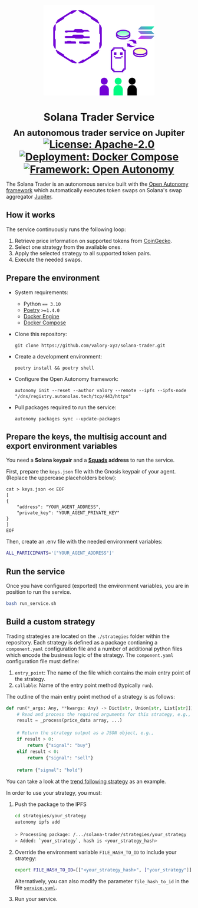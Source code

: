 <p align="center">
   <img src="./docs/images/solana-trader-logo.svg" width=300>
</p>

<h1 align="center" style="margin-bottom: 0;">
    Solana Trader Service
    <br /><sub>An autonomous trader service on Jupiter</sub>
    <br />
    <a href="https://github.com/valory-xyz/solana-trader/blob/main/LICENSE"><img alt="License: Apache-2.0" src="https://img.shields.io/github/license/valory-xyz/solana-trader"></a>
    <a href="https://docs.docker.com/compose/"><img alt="Deployment: Docker Compose" src="https://img.shields.io/badge/deployment-Docker%20Compose-blue"></a>
    <a href="https://pypi.org/project/open-autonomy/"><img alt="Framework: Open Autonomy" src="https://img.shields.io/badge/framework-Open%20Autonomy-blueviolet"></a>
    <!-- <a href="https://github.com/valory-xyz/open-operator/releases/latest">
    <img alt="Latest release" src="https://img.shields.io/github/v/release/valory-xyz/open-operator"></a> -->
</h1>

The Solana Trader is an autonomous service built with the [Open Autonomy framework](https://docs.autonolas.network/open-autonomy/) which automatically executes token swaps on Solana's swap aggregator [Jupiter](https://jup.ag/).

## How it works

The service continuously runs the following loop:

1. Retrieve price information on supported tokens from [CoinGecko](https://www.coingecko.com/).
2. Select one strategy from the available ones.
3. Apply the selected strategy to all supported token pairs.
4. Execute the needed swaps.

## Prepare the environment

- System requirements:

  - Python `== 3.10`
  - [Poetry](https://python-poetry.org/docs/) `>=1.4.0`
  - [Docker Engine](https://docs.docker.com/engine/install/)
  - [Docker Compose](https://docs.docker.com/compose/install/)

- Clone this repository:

      git clone https://github.com/valory-xyz/solana-trader.git

- Create a development environment:

      poetry install && poetry shell

- Configure the Open Autonomy framework:

      autonomy init --reset --author valory --remote --ipfs --ipfs-node "/dns/registry.autonolas.tech/tcp/443/https"

- Pull packages required to run the service:

      autonomy packages sync --update-packages


## Prepare the keys, the multisig account and export environment variables

You need a **Solana keypair** and a **[Squads](https://v3.squads.so/) address** to run the service.

First, prepare the `keys.json` file with the Gnosis keypair of your agent. (Replace the uppercase placeholders below):

    cat > keys.json << EOF
    [
    {
        "address": "YOUR_AGENT_ADDRESS",
        "private_key": "YOUR_AGENT_PRIVATE_KEY"
    }
    ]
    EOF

Then, create an .env file with the needed environment variables:
```bash
ALL_PARTICIPANTS='["YOUR_AGENT_ADDRESS"]'
```

## Run the service

Once you have configured (exported) the environment variables, you are in position to run the service.

```bash
bash run_service.sh
```

## Build a custom strategy

Trading strategies are located on the `./strategies` folder within the repository. Each strategy is defined as a package contianing a `component.yaml` configuration file and a number of additional python files which encode the business logic of the strategy. The `component.yaml` configuration file must define:

1. `entry_point`: The name of the file which contains the main entry point of the strategy.
2. `callable`: Name of the entry point method (typically `run`).

The outline of the main entry point method of a strategy is as follows:

```python
def run(*_args: Any, **kwargs: Any) -> Dict[str, Union[str, List[str]]]:
    # Read and process the required arguments for this strategy, e.g.,
    result = _process(price_data array, ...)

    # Return the strategy output as a JSON object, e.g.,
    if result > 0:
        return {"signal": "buy"}
    elif result < 0:
        return {"signal": "sell"}
    
    return {"signal": "hold"}
```

You can take a look at the [trend following strategy](./strategies/trend_following_strategy/trend_following_strategy.py) as an example.

In order to use your strategy, you must:

1. Push the package to the IPFS

    ```bash
    cd strategies/your_strategy
    autonomy ipfs add

    > Processing package: /.../solana-trader/strategies/your_strategy
    > Added: `your_strategy`, hash is <your_strategy_hash>
    ```

2. Override the environment variable `FILE_HASH_TO_ID` to include your strategy:

    ```bash
    export FILE_HASH_TO_ID=[["<your_strategy_hash>", ["your_strategy"]], ..., ["bafybeiav273ufxg6743rzxkxpx7vzl742prjovngflxlugawxfkz6dhfhi",["follow_trend_strategy"]]]
    ``````

    Alternatively, you can also modify the parameter `file_hash_to_id` in the file [`service.yaml`](./packages/valory/services/solana_trader/service.yaml).

3. Run your service.
